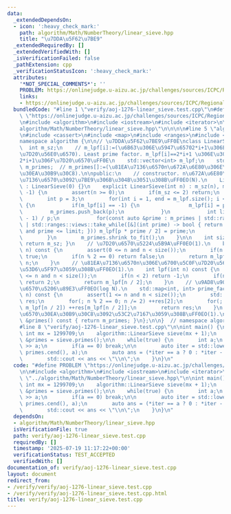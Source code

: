 ```yaml
---
data:
  _extendedDependsOn:
  - icon: ':heavy_check_mark:'
    path: algorithm/Math/NumberTheory/linear_sieve.hpp
    title: "\u7DDA\u5F62\u7BE9"
  _extendedRequiredBy: []
  _extendedVerifiedWith: []
  _isVerificationFailed: false
  _pathExtension: cpp
  _verificationStatusIcon: ':heavy_check_mark:'
  attributes:
    '*NOT_SPECIAL_COMMENTS*': ''
    PROBLEM: https://onlinejudge.u-aizu.ac.jp/challenges/sources/ICPC/Regional/1276
    links:
    - https://onlinejudge.u-aizu.ac.jp/challenges/sources/ICPC/Regional/1276
  bundledCode: "#line 1 \"verify/aoj-1276-linear_sieve.test.cpp\"\n#define PROBLEM\
    \ \"https://onlinejudge.u-aizu.ac.jp/challenges/sources/ICPC/Regional/1276\"\n\
    \n#include <algorithm>\n#include <iostream>\n#include <iterator>\n\n#line 1 \"\
    algorithm/Math/NumberTheory/linear_sieve.hpp\"\n\n\n\n#line 5 \"algorithm/Math/NumberTheory/linear_sieve.hpp\"\
    \n#include <cassert>\n#include <map>\n#include <ranges>\n#include <vector>\n\n\
    namespace algorithm {\n\n// \u7DDA\u5F62\u7BE9\uFF0E\nclass LinearSieve {\n  \
    \  int m_sz;\n    // m_lpf[i]:=(\u6B63\u306E\u5947\u65702*i+1\u306E\u6700\u5C0F\
    \u7D20\u56E0\u6570). Least prime factor. m_lpf[i]==2*i+1 \u306E\u3068\u304D\uFF0C\
    2*i+1\u306F\u7D20\u6570\uFF0E\n    std::vector<int> m_lpf;\n    std::vector<int>\
    \ m_primes;  // m_primes[]:=(\u81EA\u7136\u6570n\u672A\u6E80\u306E\u7D20\u6570\
    \u30EA\u30B9\u30C8).\n\npublic:\n    // constructor. n\u672A\u6E80\u306E\u81EA\
    \u7136\u6570\u3092\u7BE9\u306B\u304B\u3051\u308B\uFF0EO(N).\n    LinearSieve()\
    \ : LinearSieve(0) {}\n    explicit LinearSieve(int n) : m_sz(n), m_lpf(n / 2,\
    \ -1) {\n        assert(n >= 0);\n        if(m_sz <= 2) return;\n        m_primes.push_back(2);\n\
    \        int p = 3;\n        for(int i = 1, end = m_lpf.size(); i < end; ++i)\
    \ {\n            if(m_lpf[i] == -1) {\n                m_lpf[i] = p;\n       \
    \         m_primes.push_back(p);\n            }\n            int limit = (m_sz\
    \ - 1) / p;\n            for(const auto &prime : m_primes | std::ranges::views::drop(1)\
    \ | std::ranges::views::take_while([&](int prime) -> bool { return prime <= m_lpf[i]\
    \ and prime <= limit; })) m_lpf[p * prime / 2] = prime;\n            p += 2;\n\
    \        }\n        m_primes.shrink_to_fit();\n    }\n\n    int size() const {\
    \ return m_sz; }\n    // \u7D20\u6570\u5224\u5B9A\uFF0EO(1).\n    bool is_prime(int\
    \ n) const {\n        assert(0 <= n and n < size());\n        if(n == 2) return\
    \ true;\n        if(n % 2 == 0) return false;\n        return m_lpf[n / 2] ==\
    \ n;\n    }\n    // \u81EA\u7136\u6570n\u306E\u6700\u5C0F\u7D20\u56E0\u6570\u3092\
    \u53D6\u5F97\u3059\u308B\uFF0EO(1).\n    int lpf(int n) const {\n        assert(0\
    \ <= n and n < size());\n        if(n < 2) return -1;\n        if(n % 2 == 0)\
    \ return 2;\n        return m_lpf[n / 2];\n    }\n    // \u9AD8\u901F\u7D20\u56E0\
    \u6570\u5206\u89E3\uFF0EO(log N).\n    std::map<int, int> prime_factorize(int\
    \ n) const {\n        assert(1 <= n and n < size());\n        std::map<int, int>\
    \ res;\n        for(; n % 2 == 0; n /= 2) ++res[2];\n        for(; n > 1; n /=\
    \ m_lpf[n / 2]) ++res[m_lpf[n / 2]];\n        return res;\n    }\n    // \u7D20\
    \u6570\u30EA\u30B9\u30C8\u3092\u53C2\u7167\u3059\u308B\uFF0EO(1).\n    const std::vector<int>\
    \ &primes() const { return m_primes; }\n};\n\n}  // namespace algorithm\n\n\n\
    #line 8 \"verify/aoj-1276-linear_sieve.test.cpp\"\n\nint main() {\n    constexpr\
    \ int mx = 1299709;\n    algorithm::LinearSieve sieve(mx + 1);\n    const auto\
    \ &primes = sieve.primes();\n\n    while(true) {\n        int a;\n        std::cin\
    \ >> a;\n        if(a == 0) break;\n\n        auto iter = std::lower_bound(primes.cbegin(),\
    \ primes.cend(), a);\n        auto ans = (*iter == a ? 0 : *iter - *prev(iter));\n\
    \        std::cout << ans << \"\\n\";\n    }\n}\n"
  code: "#define PROBLEM \"https://onlinejudge.u-aizu.ac.jp/challenges/sources/ICPC/Regional/1276\"\
    \n\n#include <algorithm>\n#include <iostream>\n#include <iterator>\n\n#include\
    \ \"../algorithm/Math/NumberTheory/linear_sieve.hpp\"\n\nint main() {\n    constexpr\
    \ int mx = 1299709;\n    algorithm::LinearSieve sieve(mx + 1);\n    const auto\
    \ &primes = sieve.primes();\n\n    while(true) {\n        int a;\n        std::cin\
    \ >> a;\n        if(a == 0) break;\n\n        auto iter = std::lower_bound(primes.cbegin(),\
    \ primes.cend(), a);\n        auto ans = (*iter == a ? 0 : *iter - *prev(iter));\n\
    \        std::cout << ans << \"\\n\";\n    }\n}\n"
  dependsOn:
  - algorithm/Math/NumberTheory/linear_sieve.hpp
  isVerificationFile: true
  path: verify/aoj-1276-linear_sieve.test.cpp
  requiredBy: []
  timestamp: '2025-07-19 11:17:22+00:00'
  verificationStatus: TEST_ACCEPTED
  verifiedWith: []
documentation_of: verify/aoj-1276-linear_sieve.test.cpp
layout: document
redirect_from:
- /verify/verify/aoj-1276-linear_sieve.test.cpp
- /verify/verify/aoj-1276-linear_sieve.test.cpp.html
title: verify/aoj-1276-linear_sieve.test.cpp
---
```

